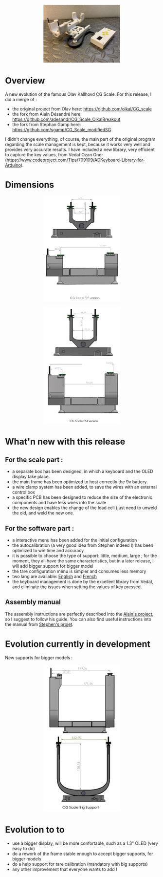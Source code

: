 <p align=center>
<img src="/Images/IMG_5634.jpg" alt="" width="50%" height="50%" />
</p>

# Overview

A new evolution of the famous Olav Kallhovd CG Scale. For this release, I did a merge of :
* the original project from Olav here: https://github.com/olkal/CG_scale
* the fork from Alain Désandré here: https://github.com/adesandr/CG_Scale_OlkalBreakout
* the fork from Stephan Gamp here: https://github.com/sgamp/CG_Scale_modifiedSG


I didn't change everything, of course, the main part of the original program regarding the scale management is kept, because it works very well and provides very accurate results. I have included a new library, very efficient to capture the key values, from Vedat Ozan Oner (https://www.codeproject.com/Tips/709109/ADKeyboard-Library-for-Arduino).

# Dimensions
<p align=center>
<img src="/Images/CG Scale F3F.jpg" alt="" width="50%" height="50%" />
</p>
<p align=center>
<img src="/Images/CG Scale F5J.jpg" alt="" width="50%" height="50%" />
</p>

# What'n new with this release 

## For the scale part :

* a separate box has been designed, in which a keyboard and the OLED display take place.
* the main frame has been optimized to host correctly the 9v battery.
* a wire clamp system has been added, to save the wires with an external control box
* a specific PCB has been designed to reduce the size of the electronic components and have less wires into the scale
* the new design enables the change of the load cell (just need to unweld the old, and weld the new one.

## For the software part :

* a interactive menu has been added for the initial configuration
* the autocalibration (a very good idea from Stephen indeed !) has been optimized to win time and accuracy
* it is possible to choose the type of support: little, medium, large ; for the moment, they all have the same characteristics, but in a later release, I will add bigger support for bigger model
* the tare configuration menu is simpler and consumes less memory
* two lang are available: [English](/User_Manual.md) and [French](/Manuel_utilisateur.md)
* the keyboard management is done by the excellent library from Vedat, and eliminate the issues when setting the values of key pressed.

## Assembly manual

The assembly instructions are perfectly described into the [Alain's project](https://github.com/adesandr/CG_Scale_OlkalBreakout), so I suggest to follow his guide.
You can also find useful instructions into the manual from [Stephen's projet](https://github.com/sgamp/CG_Scale_modifiedSG).

# Evolution currently in development
New supports for bigger models : 
<p align=center>
<img src="/Images/CG Scale XLv2.jpg" alt="" width="50%" height="50%" />
</p>

# Evolution to to
* use a bigger display, will be more confortable, such as a 1.3" OLED (very easy to do)
* do a rework of the frame stable enough to accept bigger supports, for bigger models 
* do a help support for tare calibration (mandatory with big supports)
* any other improvement that everyone wants to add !



